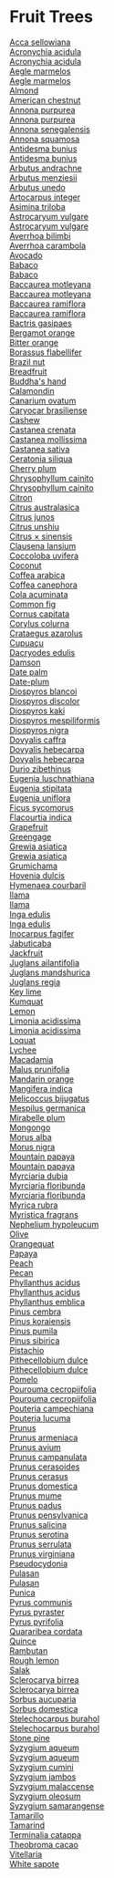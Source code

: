 # Fruit Trees
[Acca sellowiana](https://en.wikipedia.org/wiki/Acca_sellowiana)<br>
[Acronychia acidula](https://en.wikipedia.org/wiki/Acronychia_acidula)<br>
[Acronychia acidula](https://en.wikipedia.org/wiki/Acronychia_acidula)<br>
[Aegle marmelos](https://en.wikipedia.org/wiki/Aegle_marmelos)<br>
[Aegle marmelos](https://en.wikipedia.org/wiki/Aegle_marmelos)<br>
[Almond](https://en.wikipedia.org/wiki/Almond)<br>
[American chestnut](https://en.wikipedia.org/wiki/American_chestnut)<br>
[Annona purpurea](https://en.wikipedia.org/wiki/Annona_purpurea)<br>
[Annona purpurea](https://en.wikipedia.org/wiki/Annona_purpurea)<br>
[Annona senegalensis](https://en.wikipedia.org/wiki/Annona_senegalensis)<br>
[Annona squamosa](https://en.wikipedia.org/wiki/Annona_squamosa)<br>
[Antidesma bunius](https://en.wikipedia.org/wiki/Antidesma_bunius)<br>
[Antidesma bunius](https://en.wikipedia.org/wiki/Antidesma_bunius)<br>
[Arbutus andrachne](https://en.wikipedia.org/wiki/Arbutus_andrachne)<br>
[Arbutus menziesii](https://en.wikipedia.org/wiki/Arbutus_menziesii)<br>
[Arbutus unedo](https://en.wikipedia.org/wiki/Arbutus_unedo)<br>
[Artocarpus integer](https://en.wikipedia.org/wiki/Artocarpus_integer)<br>
[Asimina triloba](https://en.wikipedia.org/wiki/Asimina_triloba)<br>
[Astrocaryum vulgare](https://en.wikipedia.org/wiki/Astrocaryum_vulgare)<br>
[Astrocaryum vulgare](https://en.wikipedia.org/wiki/Astrocaryum_vulgare)<br>
[Averrhoa bilimbi](https://en.wikipedia.org/wiki/Averrhoa_bilimbi)<br>
[Averrhoa carambola](https://en.wikipedia.org/wiki/Averrhoa_carambola)<br>
[Avocado](https://en.wikipedia.org/wiki/Avocado)<br>
[Babaco](https://en.wikipedia.org/wiki/Babaco)<br>
[Babaco](https://en.wikipedia.org/wiki/Babaco)<br>
[Baccaurea motleyana](https://en.wikipedia.org/wiki/Baccaurea_motleyana)<br>
[Baccaurea motleyana](https://en.wikipedia.org/wiki/Baccaurea_motleyana)<br>
[Baccaurea ramiflora](https://en.wikipedia.org/wiki/Baccaurea_ramiflora)<br>
[Baccaurea ramiflora](https://en.wikipedia.org/wiki/Baccaurea_ramiflora)<br>
[Bactris gasipaes](https://en.wikipedia.org/wiki/Bactris_gasipaes)<br>
[Bergamot orange](https://en.wikipedia.org/wiki/Bergamot_orange)<br>
[Bitter orange](https://en.wikipedia.org/wiki/Bitter_orange)<br>
[Borassus flabellifer](https://en.wikipedia.org/wiki/Borassus_flabellifer)<br>
[Brazil nut](https://en.wikipedia.org/wiki/Brazil_nut)<br>
[Breadfruit](https://en.wikipedia.org/wiki/Breadfruit)<br>
[Buddha's hand](https://en.wikipedia.org/wiki/Buddha%27s_hand)<br>
[Calamondin](https://en.wikipedia.org/wiki/Calamondin)<br>
[Canarium ovatum](https://en.wikipedia.org/wiki/Canarium_ovatum)<br>
[Caryocar brasiliense](https://en.wikipedia.org/wiki/Caryocar_brasiliense)<br>
[Cashew](https://en.wikipedia.org/wiki/Cashew)<br>
[Castanea crenata](https://en.wikipedia.org/wiki/Castanea_crenata)<br>
[Castanea mollissima](https://en.wikipedia.org/wiki/Castanea_mollissima)<br>
[Castanea sativa](https://en.wikipedia.org/wiki/Castanea_sativa)<br>
[Ceratonia siliqua](https://en.wikipedia.org/wiki/Ceratonia_siliqua)<br>
[Cherry plum](https://en.wikipedia.org/wiki/Cherry_plum)<br>
[Chrysophyllum cainito](https://en.wikipedia.org/wiki/Chrysophyllum_cainito)<br>
[Chrysophyllum cainito](https://en.wikipedia.org/wiki/Chrysophyllum_cainito)<br>
[Citron](https://en.wikipedia.org/wiki/Citron)<br>
[Citrus australasica](https://en.wikipedia.org/wiki/Citrus_australasica)<br>
[Citrus junos](https://en.wikipedia.org/wiki/Citrus_junos)<br>
[Citrus unshiu](https://en.wikipedia.org/wiki/Citrus_unshiu)<br>
[Citrus × sinensis](https://en.wikipedia.org/wiki/Citrus_%C3%97_sinensis)<br>
[Clausena lansium](https://en.wikipedia.org/wiki/Clausena_lansium)<br>
[Coccoloba uvifera](https://en.wikipedia.org/wiki/Coccoloba_uvifera)<br>
[Coconut](https://en.wikipedia.org/wiki/Coconut)<br>
[Coffea arabica](https://en.wikipedia.org/wiki/Coffea_arabica)<br>
[Coffea canephora](https://en.wikipedia.org/wiki/Coffea_canephora)<br>
[Cola acuminata](https://en.wikipedia.org/wiki/Cola_acuminata)<br>
[Common fig](https://en.wikipedia.org/wiki/Common_fig)<br>
[Cornus capitata](https://en.wikipedia.org/wiki/Cornus_capitata)<br>
[Corylus colurna](https://en.wikipedia.org/wiki/Corylus_colurna)<br>
[Crataegus azarolus](https://en.wikipedia.org/wiki/Crataegus_azarolus)<br>
[Cupuaçu](https://en.wikipedia.org/wiki/Cupua%C3%A7u)<br>
[Dacryodes edulis](https://en.wikipedia.org/wiki/Dacryodes_edulis)<br>
[Damson](https://en.wikipedia.org/wiki/Damson)<br>
[Date palm](https://en.wikipedia.org/wiki/Date_palm)<br>
[Date-plum](https://en.wikipedia.org/wiki/Date-plum)<br>
[Diospyros blancoi](https://en.wikipedia.org/wiki/Diospyros_blancoi)<br>
[Diospyros discolor](https://en.wikipedia.org/wiki/Diospyros_discolor)<br>
[Diospyros kaki](https://en.wikipedia.org/wiki/Diospyros_kaki)<br>
[Diospyros mespiliformis](https://en.wikipedia.org/wiki/Diospyros_mespiliformis)<br>
[Diospyros nigra](https://en.wikipedia.org/wiki/Diospyros_nigra)<br>
[Dovyalis caffra](https://en.wikipedia.org/wiki/Dovyalis_caffra)<br>
[Dovyalis hebecarpa](https://en.wikipedia.org/wiki/Dovyalis_hebecarpa)<br>
[Dovyalis hebecarpa](https://en.wikipedia.org/wiki/Dovyalis_hebecarpa)<br>
[Durio zibethinus](https://en.wikipedia.org/wiki/Durio_zibethinus)<br>
[Eugenia luschnathiana](https://en.wikipedia.org/wiki/Eugenia_luschnathiana)<br>
[Eugenia stipitata](https://en.wikipedia.org/wiki/Eugenia_stipitata)<br>
[Eugenia uniflora](https://en.wikipedia.org/wiki/Eugenia_uniflora)<br>
[Ficus sycomorus](https://en.wikipedia.org/wiki/Ficus_sycomorus)<br>
[Flacourtia indica](https://en.wikipedia.org/wiki/Flacourtia_indica)<br>
[Grapefruit](https://en.wikipedia.org/wiki/Grapefruit)<br>
[Greengage](https://en.wikipedia.org/wiki/Greengage)<br>
[Grewia asiatica](https://en.wikipedia.org/wiki/Grewia_asiatica)<br>
[Grewia asiatica](https://en.wikipedia.org/wiki/Grewia_asiatica)<br>
[Grumichama](https://en.wikipedia.org/wiki/Grumichama)<br>
[Hovenia dulcis](https://en.wikipedia.org/wiki/Hovenia_dulcis)<br>
[Hymenaea courbaril](https://en.wikipedia.org/wiki/Hymenaea_courbaril)<br>
[Ilama](https://en.wikipedia.org/wiki/Ilama)<br>
[Ilama](https://en.wikipedia.org/wiki/Ilama_(fruit))<br>
[Inga edulis](https://en.wikipedia.org/wiki/Inga_edulis)<br>
[Inga edulis](https://en.wikipedia.org/wiki/Inga_edulis)<br>
[Inocarpus fagifer](https://en.wikipedia.org/wiki/Inocarpus_fagifer)<br>
[Jabuticaba](https://en.wikipedia.org/wiki/Jabuticaba)<br>
[Jackfruit](https://en.wikipedia.org/wiki/Jackfruit)<br>
[Juglans ailantifolia](https://en.wikipedia.org/wiki/Juglans_ailantifolia)<br>
[Juglans mandshurica](https://en.wikipedia.org/wiki/Juglans_mandshurica)<br>
[Juglans regia](https://en.wikipedia.org/wiki/Juglans_regia)<br>
[Key lime](https://en.wikipedia.org/wiki/Key_lime)<br>
[Kumquat](https://en.wikipedia.org/wiki/Kumquat)<br>
[Lemon](https://en.wikipedia.org/wiki/Lemon)<br>
[Limonia acidissima](https://en.wikipedia.org/wiki/Limonia_acidissima)<br>
[Limonia acidissima](https://en.wikipedia.org/wiki/Limonia_acidissima)<br>
[Loquat](https://en.wikipedia.org/wiki/Loquat)<br>
[Lychee](https://en.wikipedia.org/wiki/Lychee)<br>
[Macadamia](https://en.wikipedia.org/wiki/Macadamia)<br>
[Malus prunifolia](https://en.wikipedia.org/wiki/Malus_prunifolia)<br>
[Mandarin orange](https://en.wikipedia.org/wiki/Mandarin_orange)<br>
[Mangifera indica](https://en.wikipedia.org/wiki/Mangifera_indica)<br>
[Melicoccus bijugatus](https://en.wikipedia.org/wiki/Melicoccus_bijugatus)<br>
[Mespilus germanica](https://en.wikipedia.org/wiki/Mespilus_germanica)<br>
[Mirabelle plum](https://en.wikipedia.org/wiki/Mirabelle_plum)<br>
[Mongongo](https://en.wikipedia.org/wiki/Mongongo)<br>
[Morus alba](https://en.wikipedia.org/wiki/Morus_alba)<br>
[Morus nigra](https://en.wikipedia.org/wiki/Morus_nigra)<br>
[Mountain papaya](https://en.wikipedia.org/wiki/Mountain_papaya)<br>
[Mountain papaya](https://en.wikipedia.org/wiki/Mountain_papaya)<br>
[Myrciaria dubia](https://en.wikipedia.org/wiki/Myrciaria_dubia)<br>
[Myrciaria floribunda](https://en.wikipedia.org/wiki/Myrciaria_floribunda)<br>
[Myrciaria floribunda](https://en.wikipedia.org/wiki/Myrciaria_floribunda)<br>
[Myrica rubra](https://en.wikipedia.org/wiki/Myrica_rubra)<br>
[Myristica fragrans](https://en.wikipedia.org/wiki/Myristica_fragrans)<br>
[Nephelium hypoleucum](https://en.wikipedia.org/wiki/Nephelium_hypoleucum)<br>
[Olive](https://en.wikipedia.org/wiki/Olive)<br>
[Orangequat](https://en.wikipedia.org/wiki/Orangequat)<br>
[Papaya](https://en.wikipedia.org/wiki/Papaya)<br>
[Peach](https://en.wikipedia.org/wiki/Peach)<br>
[Pecan](https://en.wikipedia.org/wiki/Pecan)<br>
[Phyllanthus acidus](https://en.wikipedia.org/wiki/Phyllanthus_acidus)<br>
[Phyllanthus acidus](https://en.wikipedia.org/wiki/Phyllanthus_acidus)<br>
[Phyllanthus emblica](https://en.wikipedia.org/wiki/Phyllanthus_emblica)<br>
[Pinus cembra](https://en.wikipedia.org/wiki/Pinus_cembra)<br>
[Pinus koraiensis](https://en.wikipedia.org/wiki/Pinus_koraiensis)<br>
[Pinus pumila](https://en.wikipedia.org/wiki/Pinus_pumila)<br>
[Pinus sibirica](https://en.wikipedia.org/wiki/Pinus_sibirica)<br>
[Pistachio](https://en.wikipedia.org/wiki/Pistachio)<br>
[Pithecellobium dulce](https://en.wikipedia.org/wiki/Pithecellobium_dulce)<br>
[Pithecellobium dulce](https://en.wikipedia.org/wiki/Pithecellobium_dulce)<br>
[Pomelo](https://en.wikipedia.org/wiki/Pomelo)<br>
[Pourouma cecropiifolia](https://en.wikipedia.org/wiki/Pourouma_cecropiifolia)<br>
[Pourouma cecropiifolia](https://en.wikipedia.org/wiki/Pourouma_cecropiifolia)<br>
[Pouteria campechiana](https://en.wikipedia.org/wiki/Pouteria_campechiana)<br>
[Pouteria lucuma](https://en.wikipedia.org/wiki/Pouteria_lucuma)<br>
[Prunus](https://en.wikipedia.org/wiki/Prunus)<br>
[Prunus armeniaca](https://en.wikipedia.org/wiki/Prunus_armeniaca)<br>
[Prunus avium](https://en.wikipedia.org/wiki/Prunus_avium)<br>
[Prunus campanulata](https://en.wikipedia.org/wiki/Prunus_campanulata)<br>
[Prunus cerasoides](https://en.wikipedia.org/wiki/Prunus_cerasoides)<br>
[Prunus cerasus](https://en.wikipedia.org/wiki/Prunus_cerasus)<br>
[Prunus domestica](https://en.wikipedia.org/wiki/Prunus_domestica)<br>
[Prunus mume](https://en.wikipedia.org/wiki/Prunus_mume)<br>
[Prunus padus](https://en.wikipedia.org/wiki/Prunus_padus)<br>
[Prunus pensylvanica](https://en.wikipedia.org/wiki/Prunus_pensylvanica)<br>
[Prunus salicina](https://en.wikipedia.org/wiki/Prunus_salicina)<br>
[Prunus serotina](https://en.wikipedia.org/wiki/Prunus_serotina)<br>
[Prunus serrulata](https://en.wikipedia.org/wiki/Prunus_serrulata)<br>
[Prunus virginiana](https://en.wikipedia.org/wiki/Prunus_virginiana)<br>
[Pseudocydonia](https://en.wikipedia.org/wiki/Pseudocydonia)<br>
[Pulasan](https://en.wikipedia.org/wiki/Pulasan)<br>
[Pulasan](https://en.wikipedia.org/wiki/Pulasan)<br>
[Punica](https://en.wikipedia.org/wiki/Punica)<br>
[Pyrus communis](https://en.wikipedia.org/wiki/Pyrus_communis)<br>
[Pyrus pyraster](https://en.wikipedia.org/wiki/Pyrus_pyraster)<br>
[Pyrus pyrifolia](https://en.wikipedia.org/wiki/Pyrus_pyrifolia)<br>
[Quararibea cordata](https://en.wikipedia.org/wiki/Quararibea_cordata)<br>
[Quince](https://en.wikipedia.org/wiki/Quince)<br>
[Rambutan](https://en.wikipedia.org/wiki/Rambutan)<br>
[Rough lemon](https://en.wikipedia.org/wiki/Rough_lemon)<br>
[Salak](https://en.wikipedia.org/wiki/Salak)<br>
[Sclerocarya birrea](https://en.wikipedia.org/wiki/Sclerocarya_birrea)<br>
[Sclerocarya birrea](https://en.wikipedia.org/wiki/Sclerocarya_birrea)<br>
[Sorbus aucuparia](https://en.wikipedia.org/wiki/Sorbus_aucuparia)<br>
[Sorbus domestica](https://en.wikipedia.org/wiki/Sorbus_domestica)<br>
[Stelechocarpus burahol](https://en.wikipedia.org/wiki/Stelechocarpus_burahol)<br>
[Stelechocarpus burahol](https://en.wikipedia.org/wiki/Stelechocarpus_burahol)<br>
[Stone pine](https://en.wikipedia.org/wiki/Stone_pine)<br>
[Syzygium aqueum](https://en.wikipedia.org/wiki/Syzygium_aqueum)<br>
[Syzygium aqueum](https://en.wikipedia.org/wiki/Syzygium_aqueum)<br>
[Syzygium cumini](https://en.wikipedia.org/wiki/Syzygium_cumini)<br>
[Syzygium jambos](https://en.wikipedia.org/wiki/Syzygium_jambos)<br>
[Syzygium malaccense](https://en.wikipedia.org/wiki/Syzygium_malaccense)<br>
[Syzygium oleosum](https://en.wikipedia.org/wiki/Syzygium_oleosum)<br>
[Syzygium samarangense](https://en.wikipedia.org/wiki/Syzygium_samarangense)<br>
[Tamarillo](https://en.wikipedia.org/wiki/Tamarillo)<br>
[Tamarind](https://en.wikipedia.org/wiki/Tamarind)<br>
[Terminalia catappa](https://en.wikipedia.org/wiki/Terminalia_catappa)<br>
[Theobroma cacao](https://en.wikipedia.org/wiki/Theobroma_cacao)<br>
[Vitellaria](https://en.wikipedia.org/wiki/Vitellaria)<br>
[White sapote](https://en.wikipedia.org/wiki/White_sapote)<br>
